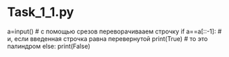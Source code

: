 # Task_1_1.py
 a=input()       # с помощью срезов переворачивааем строчку
 if a==a[::-1]:  # и, если введенная строчка равна перевернутой
     print(True) # то это палиндром
 else:
     print(False)
